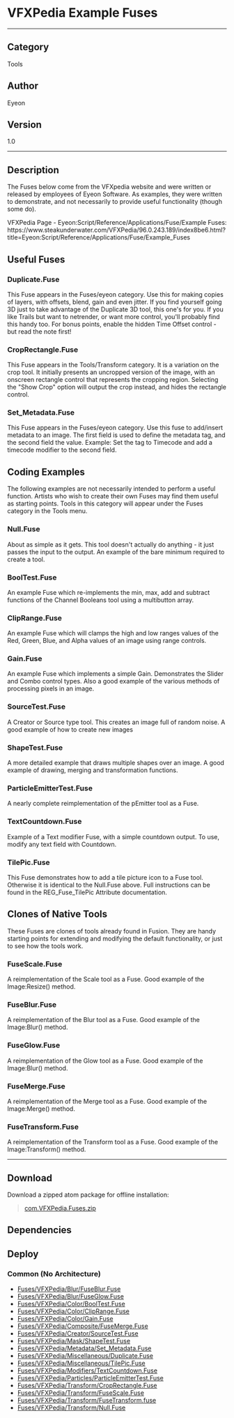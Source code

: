 # VFXPedia Example Fuses
___

## Category
Tools

## Author
Eyeon

## Version
1.0

___

## Description
<p>The Fuses below come from the VFXpedia website and were written or released by employees of Eyeon Software. As examples, they were written to demonstrate, and not necessarily to provide useful functionality (though some do).


<p>VFXPedia Page - Eyeon:Script/Reference/Applications/Fuse/Example Fuses:<br>
https://www.steakunderwater.com/VFXPedia/96.0.243.189/index8be6.html?title=Eyeon:Script/Reference/Applications/Fuse/Example_Fuses</p>

<h2>Useful Fuses</h2>

<h3>Duplicate.Fuse</h3>
<p>This Fuse appears in the Fuses/eyeon category. Use this for making copies of layers, with offsets, blend, gain and even jitter. If you find yourself going 3D just to take advantage of the Duplicate 3D tool, this one's for you. If you like Trails but want to netrender, or want more control, you'll probably find this handy too. For bonus points, enable the hidden Time Offset control - but read the note first!</p>


<h3>CropRectangle.Fuse</h3>
<p>This Fuse appears in the Tools/Transform category. It is a variation on the crop tool. It initially presents an uncropped version of the image, with an onscreen rectangle control that represents the cropping region. Selecting the "Show Crop" option will output the crop instead, and hides the rectangle control.</p>

<h3>Set_Metadata.Fuse</h3>
<p>This Fuse appears in the Fuses/eyeon category. Use this fuse to add/insert metadata to an image. The first field is used to define the metadata tag, and the second field the value. Example: Set the tag to Timecode and add a timecode modifier to the second field.</p>

<h2>Coding Examples</h2>

<p>The following examples are not necessarily intended to perform a useful function. Artists who wish to create their own Fuses may find them useful as starting points. Tools in this category will appear under the Fuses category in the Tools menu.</p>

<h3>Null.Fuse</h3>
<p>About as simple as it gets. This tool doesn't actually do anything - it just passes the input to the output. An example of the bare minimum required to create a tool.</p>

<h3>BoolTest.Fuse</h3>
<p>An example Fuse which re-implements the min, max, add and subtract functions of the Channel Booleans tool using a multibutton array.</p>

<h3>ClipRange.Fuse</h3>
<p>An example Fuse which will clamps the high and low ranges values of the Red, Green, Blue, and Alpha values of an image using range controls.</p>

<h3>Gain.Fuse</h3>
<p>An example Fuse which implements a simple Gain. Demonstrates the Slider and Combo control types. Also a good example of the various methods of processing pixels in an image.</p>

<h3>SourceTest.Fuse</h3>
<p>A Creator or Source type tool. This creates an image full of random noise. A good example of how to create new images</p>

<h3>ShapeTest.Fuse</h3>
<p>A more detailed example that draws multiple shapes over an image. A good example of drawing, merging and transformation functions.</p>

<h3>ParticleEmitterTest.Fuse</h3>
<p>A nearly complete reimplementation of the pEmitter tool as a Fuse.</p>

<h3>TextCountdown.Fuse</h3>
<p>Example of a Text modifier Fuse, with a simple countdown output. To use, modify any text field with Countdown.</p>

<h3>TilePic.Fuse</h3>
<p>This Fuse demonstrates how to add a tile picture icon to a Fuse tool. Otherwise it is identical to the Null.Fuse above. Full instructions can be found in the REG_Fuse_TilePic Attribute documentation.</p>



<h2>Clones of Native Tools</h2>

<p>These Fuses are clones of tools already found in Fusion. They are handy starting points for extending and modifying the default functionality, or just to see how the tools work.</p>

<h3>FuseScale.Fuse</h3>
<p>A reimplementation of the Scale tool as a Fuse. Good example of the Image:Resize() method.</p>

<h3>FuseBlur.Fuse</h3>
<p>A reimplementation of the Blur tool as a Fuse. Good example of the Image:Blur() method.</p>

<h3>FuseGlow.Fuse</h3>
<p>A reimplementation of the Glow tool as a Fuse. Good example of the Image:Blur() method.</p>

<h3>FuseMerge.Fuse</h3>
<p>A reimplementation of the Merge tool as a Fuse. Good example of the Image:Merge() method.</p>

<h3>FuseTransform.Fuse</h3>
<p>A reimplementation of the Transform tool as a Fuse. Good example of the Image:Transform() method.</p>

___

## Download

Download a zipped atom package for offline installation:
> [com.VFXPedia.Fuses.zip](https://gitlab.com/WeSuckLess/Reactor/-/archive/master/Reactor-master.zip?path=Atoms/com.VFXPedia.Fuses)  

## Dependencies

## Deploy

### Common (No Architecture)

<ul>
<li><a href="https://gitlab.com/WeSuckLess/Reactor/-/blob/master/Atoms/com.VFXPedia.Fuses/Fuses/VFXPedia/Blur/FuseBlur.Fuse?ref_type=heads">Fuses/VFXPedia/Blur/FuseBlur.Fuse</a></li>
<li><a href="https://gitlab.com/WeSuckLess/Reactor/-/blob/master/Atoms/com.VFXPedia.Fuses/Fuses/VFXPedia/Blur/FuseGlow.Fuse?ref_type=heads">Fuses/VFXPedia/Blur/FuseGlow.Fuse</a></li>
<li><a href="https://gitlab.com/WeSuckLess/Reactor/-/blob/master/Atoms/com.VFXPedia.Fuses/Fuses/VFXPedia/Color/BoolTest.Fuse?ref_type=heads">Fuses/VFXPedia/Color/BoolTest.Fuse</a></li>
<li><a href="https://gitlab.com/WeSuckLess/Reactor/-/blob/master/Atoms/com.VFXPedia.Fuses/Fuses/VFXPedia/Color/ClipRange.Fuse?ref_type=heads">Fuses/VFXPedia/Color/ClipRange.Fuse</a></li>
<li><a href="https://gitlab.com/WeSuckLess/Reactor/-/blob/master/Atoms/com.VFXPedia.Fuses/Fuses/VFXPedia/Color/Gain.Fuse?ref_type=heads">Fuses/VFXPedia/Color/Gain.Fuse</a></li>
<li><a href="https://gitlab.com/WeSuckLess/Reactor/-/blob/master/Atoms/com.VFXPedia.Fuses/Fuses/VFXPedia/Composite/FuseMerge.Fuse?ref_type=heads">Fuses/VFXPedia/Composite/FuseMerge.Fuse</a></li>
<li><a href="https://gitlab.com/WeSuckLess/Reactor/-/blob/master/Atoms/com.VFXPedia.Fuses/Fuses/VFXPedia/Creator/SourceTest.Fuse?ref_type=heads">Fuses/VFXPedia/Creator/SourceTest.Fuse</a></li>
<li><a href="https://gitlab.com/WeSuckLess/Reactor/-/blob/master/Atoms/com.VFXPedia.Fuses/Fuses/VFXPedia/Mask/ShapeTest.Fuse?ref_type=heads">Fuses/VFXPedia/Mask/ShapeTest.Fuse</a></li>
<li><a href="https://gitlab.com/WeSuckLess/Reactor/-/blob/master/Atoms/com.VFXPedia.Fuses/Fuses/VFXPedia/Metadata/Set_Metadata.Fuse?ref_type=heads">Fuses/VFXPedia/Metadata/Set_Metadata.Fuse</a></li>
<li><a href="https://gitlab.com/WeSuckLess/Reactor/-/blob/master/Atoms/com.VFXPedia.Fuses/Fuses/VFXPedia/Miscellaneous/Duplicate.Fuse?ref_type=heads">Fuses/VFXPedia/Miscellaneous/Duplicate.Fuse</a></li>
<li><a href="https://gitlab.com/WeSuckLess/Reactor/-/blob/master/Atoms/com.VFXPedia.Fuses/Fuses/VFXPedia/Miscellaneous/TilePic.Fuse?ref_type=heads">Fuses/VFXPedia/Miscellaneous/TilePic.Fuse</a></li>
<li><a href="https://gitlab.com/WeSuckLess/Reactor/-/blob/master/Atoms/com.VFXPedia.Fuses/Fuses/VFXPedia/Modifiers/TextCountdown.Fuse?ref_type=heads">Fuses/VFXPedia/Modifiers/TextCountdown.Fuse</a></li>
<li><a href="https://gitlab.com/WeSuckLess/Reactor/-/blob/master/Atoms/com.VFXPedia.Fuses/Fuses/VFXPedia/Particles/ParticleEmitterTest.Fuse?ref_type=heads">Fuses/VFXPedia/Particles/ParticleEmitterTest.Fuse</a></li>
<li><a href="https://gitlab.com/WeSuckLess/Reactor/-/blob/master/Atoms/com.VFXPedia.Fuses/Fuses/VFXPedia/Transform/CropRectangle.Fuse?ref_type=heads">Fuses/VFXPedia/Transform/CropRectangle.Fuse</a></li>
<li><a href="https://gitlab.com/WeSuckLess/Reactor/-/blob/master/Atoms/com.VFXPedia.Fuses/Fuses/VFXPedia/Transform/FuseScale.Fuse?ref_type=heads">Fuses/VFXPedia/Transform/FuseScale.Fuse</a></li>
<li><a href="https://gitlab.com/WeSuckLess/Reactor/-/blob/master/Atoms/com.VFXPedia.Fuses/Fuses/VFXPedia/Transform/FuseTransform.fuse?ref_type=heads">Fuses/VFXPedia/Transform/FuseTransform.fuse</a></li>
<li><a href="https://gitlab.com/WeSuckLess/Reactor/-/blob/master/Atoms/com.VFXPedia.Fuses/Fuses/VFXPedia/Transform/Null.Fuse?ref_type=heads">Fuses/VFXPedia/Transform/Null.Fuse</a></li>
</ul>
